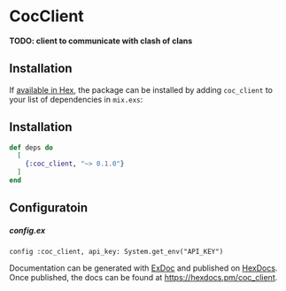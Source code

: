 # CocClient

**TODO: client to communicate with clash of clans**

## Installation

If [available in Hex](https://hex.pm/docs/publish), the package can be installed
by adding `coc_client` to your list of dependencies in `mix.exs`:

## Installation
```elixir
def deps do
  [
    {:coc_client, "~> 0.1.0"}
  ]
end
```
## Configuratoin
##### config.ex
```
config :coc_client, api_key: System.get_env("API_KEY")
```
Documentation can be generated with [ExDoc](https://github.com/elixir-lang/ex_doc)
and published on [HexDocs](https://hexdocs.pm). Once published, the docs can
be found at <https://hexdocs.pm/coc_client>.

